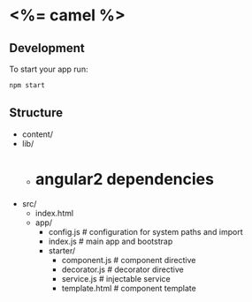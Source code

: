 <%= camel %>
============

## Development

To start your app run:

```bash
npm start
```

## Structure
- content/
- lib/
	- # angular2 dependencies
- src/
	- index.html
	- app/
		- config.js # configuration for system paths and import
		- index.js # main app and bootstrap
		- starter/
			- component.js # component directive
			- decorator.js # decorator directive
			- service.js # injectable service
			- template.html # component template